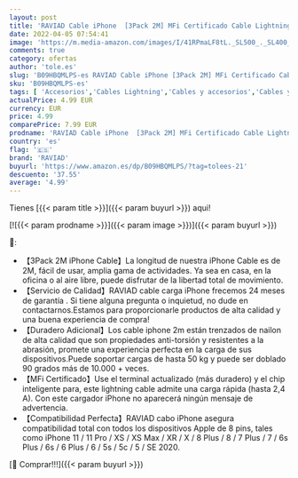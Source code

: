 ```yaml
---
layout: post
title: 'RAVIAD Cable iPhone  [3Pack 2M] MFi Certificado Cable Lightning Cable Cargador iPhone con iPhone 11 XS MAX XR X 8 Plus 7 Plus 6S 6 Plus 5 5S 5C SE- Plata'
date: 2022-04-05 07:54:41
image: 'https://m.media-amazon.com/images/I/41RPmaLF8tL._SL500_._SL400_.jpg'
comments: true
category: ofertas
author: 'tole.es'
slug: 'B09HBQMLPS-es RAVIAD Cable iPhone [3Pack 2M] MFi Certificado Cable...'
sku: 'B09HBQMLPS-es'
tags: [ 'Accesorios','Cables Lightning','Cables y accesorios','Cables y conectores','Informática','iphone','raviad', ]
actualPrice: 4.99 EUR
currency: EUR
price: 4.99
comparePrice: 7.99 EUR
prodname: 'RAVIAD Cable iPhone  [3Pack 2M] MFi Certificado Cable Lightning Cable Cargador iPhone con iPhone 11 XS MAX XR X 8 Plus 7 Plus 6S 6 Plus 5 5S 5C SE- Plata'
country: 'es'
flag: '🇪🇸'
brand: 'RAVIAD'
buyurl: 'https://www.amazon.es/dp/B09HBQMLPS/?tag=tolees-21'
descuento: '37.55'
average: '4.99'
---
```


Tienes [{{< param title >}}]({{< param buyurl >}}) aqui!

[![{{< param prodname >}}]({{< param image >}})]({{< param buyurl >}})

🔎:

- 【3Pack 2M iPhone Cable】La longitud de nuestra iPhone Cable es de 2M, fácil de usar, amplia gama de actividades. Ya sea en casa, en la oficina o al aire libre, puede disfrutar de la libertad total de movimiento.
- 【Servicio de Calidad】RAVIAD cable carga iPhone frecemos 24 meses de garantía . Si tiene alguna pregunta o inquietud, no dude en contactarnos.Estamos para proporcionarle productos de alta calidad y una buena experiencia de compra!
- 【Duradero Adicional】Los cable iphone 2m están trenzados de nailon de alta calidad que son propiedades anti-torsión y resistentes a la abrasión, promete una experiencia perfecta en la carga de sus dispositivos.Puede soportar cargas de hasta 50 kg y puede ser doblado 90 grados más de 10.000 + veces.
- 【MFi Certificado】Use el terminal actualizado (más duradero) y el chip inteligente para, este lightning cable admite una carga rápida (hasta 2,4 A). Con este cargador iPhone no aparecerá ningún mensaje de advertencia.
- 【Compatibilidad Perfecta】RAVIAD cabo iPhone asegura compatibilidad total con todos los dispositivos Apple de 8 pins, tales como iPhone 11 / 11 Pro / XS / XS Max / XR / X / 8 Plus / 8 / 7 Plus / 7 / 6s Plus / 6s / 6 Plus / 6 / 5s / 5c / 5 / SE 2020.

[🛒 Comprar!!!]({{< param buyurl >}})
